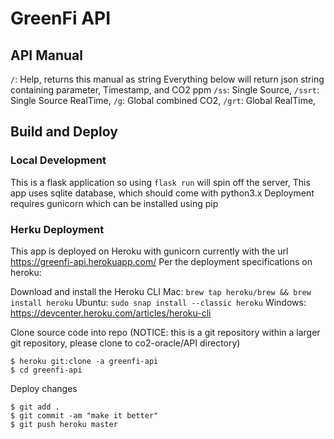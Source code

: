 # GreenFi API 

## API Manual

`/`: Help, returns this manual as string
Everything below will return json string containing parameter, Timestamp, and CO2 ppm
`/ss`: Single Source, 
`/ssrt`: Single Source RealTime, 
`/g`: Global combined CO2, 
`/grt`: Global RealTime, 

## Build and Deploy

### Local Development
This is a flask application so using `flask run` will spin off the server,
This app uses sqlite database, which should come with python3.x
Deployment requires gunicorn which can be installed using pip

### Herku Deployment
This app is deployed on Heroku with gunicorn currently with the url https://greenfi-api.herokuapp.com/
Per the deployment specifications on heroku:

Download and install the Heroku CLI 
Mac: `brew tap heroku/brew && brew install heroku`
Ubuntu: `sudo snap install --classic heroku`
Windows: https://devcenter.heroku.com/articles/heroku-cli

Clone source code into repo (NOTICE: this is a git repository within a larger git repository, please clone to co2-oracle/API directory)
```
$ heroku git:clone -a greenfi-api
$ cd greenfi-api
```

Deploy changes
```
$ git add .
$ git commit -am "make it better"
$ git push heroku master
```
